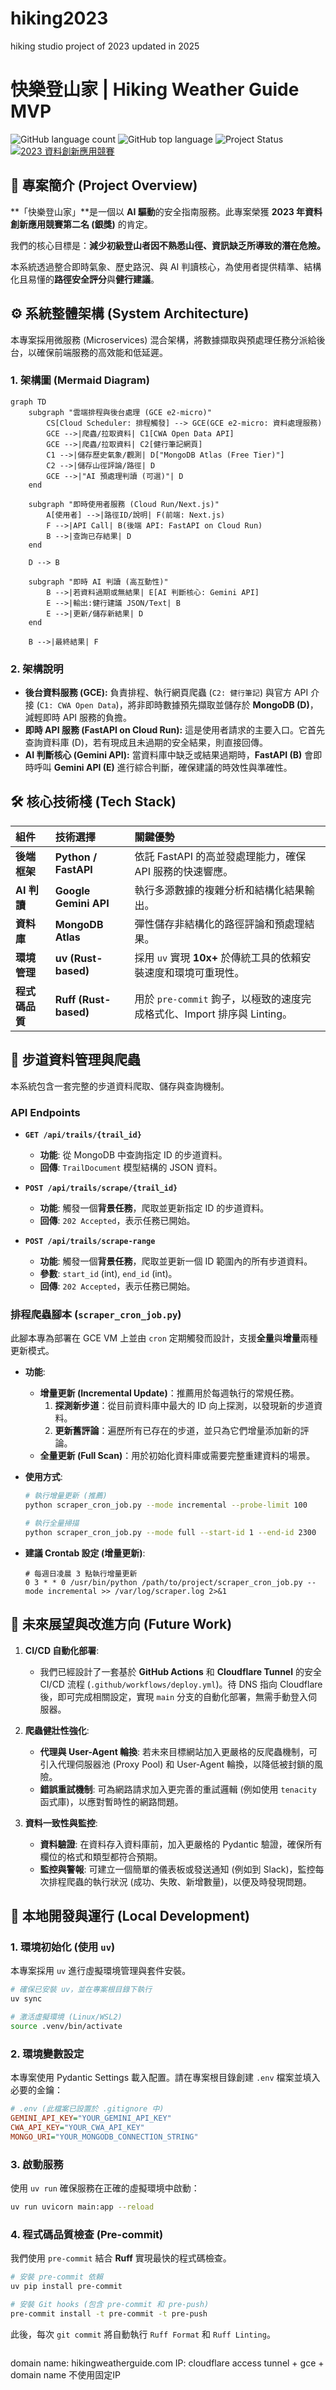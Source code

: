 # hiking2023
hiking studio project of 2023 updated in 2025

# 快樂登山家 | Hiking Weather Guide MVP

![GitHub language count](https://img.shields.io/github/languages/count/python/python)
![GitHub top language](https://img.shields.io/github/languages/top/python/python?color=blue)
![Project Status](https://img.shields.io/badge/Status-Active-brightgreen)
[![2023 資料創新應用競賽](https://img.shields.io/badge/Competition-Silver_Award-silver)](https://example.com/link-to-competition)
## 📜 專案簡介 (Project Overview)

**「快樂登山家」**是一個以 **AI 驅動**的安全指南服務。此專案榮獲 **2023 年資料創新應用競賽第二名 (銀獎)** 的肯定。

我們的核心目標是：**減少初級登山者因不熟悉山徑、資訊缺乏所導致的潛在危險。**

本系統透過整合即時氣象、歷史路況、與 AI 判讀核心，為使用者提供精準、結構化且易懂的**路徑安全評分**與**健行建議**。

## ⚙️ 系統整體架構 (System Architecture)

本專案採用微服務 (Microservices) 混合架構，將數據擷取與預處理任務分派給後台，以確保前端服務的高效能和低延遲。

### 1. 架構圖 (Mermaid Diagram)

```mermaid
graph TD
    subgraph "雲端排程與後台處理 (GCE e2-micro)"
        CS[Cloud Scheduler: 排程觸發] --> GCE(GCE e2-micro: 資料處理服務)
        GCE -->|爬蟲/拉取資料| C1[CWA Open Data API]
        GCE -->|爬蟲/拉取資料| C2[健行筆記網頁]
        C1 -->|儲存歷史氣象/觀測| D["MongoDB Atlas (Free Tier)"]
        C2 -->|儲存山徑評論/路徑| D
        GCE -->|"AI 預處理判讀 (可選)"| D
    end

    subgraph "即時使用者服務 (Cloud Run/Next.js)"
        A[使用者] -->|路徑ID/說明| F(前端: Next.js)
        F -->|API Call| B(後端 API: FastAPI on Cloud Run)
        B -->|查詢已存結果| D
    end

    D --> B

    subgraph "即時 AI 判讀 (高互動性)"
        B -->|若資料過期或無結果| E[AI 判斷核心: Gemini API]
        E -->|輸出:健行建議 JSON/Text| B
        E -->|更新/儲存新結果| D
    end

    B -->|最終結果| F
```

### 2\. 架構說明

  * **後台資料服務 (GCE):** 負責排程、執行網頁爬蟲 (`C2: 健行筆記`) 與官方 API 介接 (`C1: CWA Open Data`)，將非即時數據預先擷取並儲存於 **MongoDB (D)**，減輕即時 API 服務的負擔。
  * **即時 API 服務 (FastAPI on Cloud Run):** 這是使用者請求的主要入口。它首先查詢資料庫 (D)，若有現成且未過期的安全結果，則直接回傳。
  * **AI 判斷核心 (Gemini API):** 當資料庫中缺乏或結果過期時，**FastAPI (B)** 會即時呼叫 **Gemini API (E)** 進行綜合判斷，確保建議的時效性與準確性。

## 🛠️ 核心技術棧 (Tech Stack)

| 組件 | 技術選擇 | 關鍵優勢 |
| :--- | :--- | :--- |
| **後端框架** | **Python / FastAPI** | 依託 FastAPI 的高並發處理能力，確保 API 服務的快速響應。 |
| **AI 判讀** | **Google Gemini API** | 執行多源數據的複雜分析和結構化結果輸出。 |
| **資料庫** | **MongoDB Atlas** | 彈性儲存非結構化的路徑評論和預處理結果。 |
| **環境管理** | **uv (Rust-based)** | 採用 `uv` 實現 **10x+** 於傳統工具的依賴安裝速度和環境可重現性。 |
| **程式碼品質** | **Ruff (Rust-based)** | 用於 `pre-commit` 鉤子，以極致的速度完成格式化、Import 排序與 Linting。 |

## 🧗 步道資料管理與爬蟲

本系統包含一套完整的步道資料爬取、儲存與查詢機制。

### API Endpoints

-   **`GET /api/trails/{trail_id}`**
    -   **功能**: 從 MongoDB 中查詢指定 ID 的步道資料。
    -   **回傳**: `TrailDocument` 模型結構的 JSON 資料。

-   **`POST /api/trails/scrape/{trail_id}`**
    -   **功能**: 觸發一個**背景任務**，爬取並更新指定 ID 的步道資料。
    -   **回傳**: `202 Accepted`，表示任務已開始。

-   **`POST /api/trails/scrape-range`**
    -   **功能**: 觸發一個**背景任務**，爬取並更新一個 ID 範圍內的所有步道資料。
    -   **參數**: `start_id` (int), `end_id` (int)。
    -   **回傳**: `202 Accepted`，表示任務已開始。

### 排程爬蟲腳本 (`scraper_cron_job.py`)

此腳本專為部署在 GCE VM 上並由 `cron` 定期觸發而設計，支援**全量**與**增量**兩種更新模式。

-   **功能**:
    -   **增量更新 (Incremental Update)**：推薦用於每週執行的常規任務。
        1.  **探測新步道**：從目前資料庫中最大的 ID 向上探測，以發現新的步道資料。
        2.  **更新舊評論**：遍歷所有已存在的步道，並只為它們增量添加新的評論。
    -   **全量更新 (Full Scan)**：用於初始化資料庫或需要完整重建資料的場景。

-   **使用方式**:
    ```bash
    # 執行增量更新 (推薦)
    python scraper_cron_job.py --mode incremental --probe-limit 100

    # 執行全量掃描
    python scraper_cron_job.py --mode full --start-id 1 --end-id 2300
    ```

-   **建議 Crontab 設定 (增量更新)**:
    ```cron
    # 每週日凌晨 3 點執行增量更新
    0 3 * * 0 /usr/bin/python /path/to/project/scraper_cron_job.py --mode incremental >> /var/log/scraper.log 2>&1
    ```

## 🔮 未來展望與改進方向 (Future Work)

1.  **CI/CD 自動化部署**:
    -   我們已經設計了一套基於 **GitHub Actions** 和 **Cloudflare Tunnel** 的安全 CI/CD 流程 (`.github/workflows/deploy.yml`)。待 DNS 指向 Cloudflare 後，即可完成相關設定，實現 `main` 分支的自動化部署，無需手動登入伺服器。

2.  **爬蟲健壯性強化**:
    -   **代理與 User-Agent 輪換**: 若未來目標網站加入更嚴格的反爬蟲機制，可引入代理伺服器池 (Proxy Pool) 和 User-Agent 輪換，以降低被封鎖的風險。
    -   **錯誤重試機制**: 可為網路請求加入更完善的重試邏輯 (例如使用 `tenacity` 函式庫)，以應對暫時性的網路問題。

3.  **資料一致性與監控**:
    -   **資料驗證**: 在資料存入資料庫前，加入更嚴格的 Pydantic 驗證，確保所有欄位的格式和類型都符合預期。
    -   **監控與警報**: 可建立一個簡單的儀表板或發送通知 (例如到 Slack)，監控每次排程爬蟲的執行狀況 (成功、失敗、新增數量)，以便及時發現問題。

## 🚀 本地開發與運行 (Local Development)

### 1\. 環境初始化 (使用 `uv`)

本專案採用 `uv` 進行虛擬環境管理與套件安裝。

```bash
# 確保已安裝 uv，並在專案根目錄下執行
uv sync

# 激活虛擬環境 (Linux/WSL2)
source .venv/bin/activate
```

### 2\. 環境變數設定

本專案使用 Pydantic Settings 載入配置。請在專案根目錄創建 `.env` 檔案並填入必要的金鑰：

```ini
# .env (此檔案已設置於 .gitignore 中)
GEMINI_API_KEY="YOUR_GEMINI_API_KEY"
CWA_API_KEY="YOUR_CWA_API_KEY"
MONGO_URI="YOUR_MONGODB_CONNECTION_STRING"
```

### 3\. 啟動服務

使用 `uv run` 確保服務在正確的虛擬環境中啟動：

```bash
uv run uvicorn main:app --reload
```

### 4\. 程式碼品質檢查 (Pre-commit)

我們使用 `pre-commit` 結合 **Ruff** 實現最快的程式碼檢查。

```bash
# 安裝 pre-commit 依賴
uv pip install pre-commit

# 安裝 Git hooks (包含 pre-commit 和 pre-push)
pre-commit install -t pre-commit -t pre-push
```

此後，每次 `git commit` 將自動執行 `Ruff Format` 和 `Ruff Linting`。

```
```
domain name: hikingweatherguide.com
IP: cloudflare access tunnel + gce + domain name 不使用固定IP
